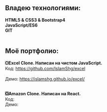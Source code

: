 ### 

<!--
**IslamShg/IslamShg** is a ✨ _special_ ✨ repository because its `README.md` (this file) appears on your GitHub profi
-->  

<h2>Владею технологиями:</h2>
<b>HTML5 & CSS3 & Bootstrap4</b>
<br><b>JavaScript/ES6</b>
<br><b>GIT</b>
<br><b></b>
<br><b></b>

 
<h2>Моё портфолио:</h2>  

❎<b>Excel Clone. Написан на чистом JavaScript. </b> 
<br>Код: https://github.com/IslamShg/excel										
<br>Демо: https://islamshg.github.io/excel/

<br><b>❎Amazon Clone. Написан на React.</b>
<br>Код:
<br>Демо:

